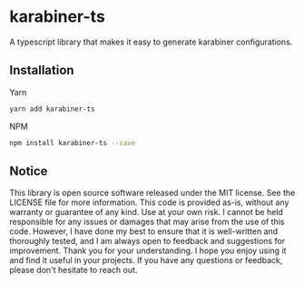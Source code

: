 <!-- infuser start header -->  
# karabiner-ts  
A typescript library that makes it easy to generate karabiner configurations.  
<!-- infuser end header -->

<!-- infuser start installation -->  
## Installation  
Yarn  
```bash  
yarn add karabiner-ts  
```  
NPM  
```bash  
npm install karabiner-ts --save  
```  
<!-- infuser end installation -->

<!-- infuser start usage -->
<!-- infuser end usage -->

<!-- infuser start development -->
<!-- infuser end development -->

<!-- infuser start footer -->  
## Notice  
This library is open source software released under the MIT license. See the LICENSE file for more information. This code is provided as-is, without any warranty or guarantee of any kind. Use at your own risk. I cannot be held responsible for any issues or damages that may arise from the use of this code. However, I have done my best to ensure that it is well-written and thoroughly tested, and I am always open to feedback and suggestions for improvement. Thank you for your understanding. I hope you enjoy using it and find it useful in your projects. If you have any questions or feedback, please don't hesitate to reach out.  
<!-- infuser end footer -->
